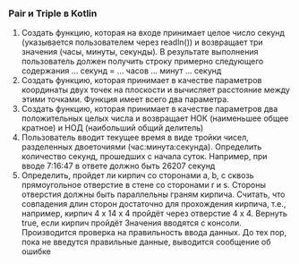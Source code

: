 ### Pair и Triple в Kotlin

1. Создать функцию, которая на входе принимает целое число секунд (указывается пользователем через readln()) и возвращает три значения (часы, минуты, секунды).  В результате выполнения пользователь должен получить строку примерно следующего содержания
... секунд = ... часов ... минут ... секунд
2. Создать функцию, которая принимает в качестве параметров координаты двух точек на плоскости и вычисляет расстояние между этими точками. Функция имеет всего два параметра.
3. Создать функцию, которая принимает в качестве параметров два положительных целых числа и возвращает НОК (наименьшее общее кратное) и НОД (наибольший общий делитель)
4. Пользователь вводит текущее время в виде тройки чисел, разделенных двоеточиями (час:минута:секунда). Определить количество секунд, прошедших с начала суток. Например, при вводе 7:16:47 в ответе должно быть 26207 секунд
5. Определить, пройдет ли кирпич со сторонами а, b, c сквозь прямоугольное отверстие в стене со сторонами r и s. Стороны отверстия должны быть параллельны граням кирпича.  Считать, что совпадения длин сторон достаточно для прохождения кирпича, т.е., например, кирпич 4 х 14 х 4 пройдёт через отверстие 4 х 4. Вернуть true, если кирпич пройдёт
Значения вводятся с консоли. Производится проверка на правильность ввода данных. До тех пор, пока не введутся правильные данные, выводится сообщение об ошибке